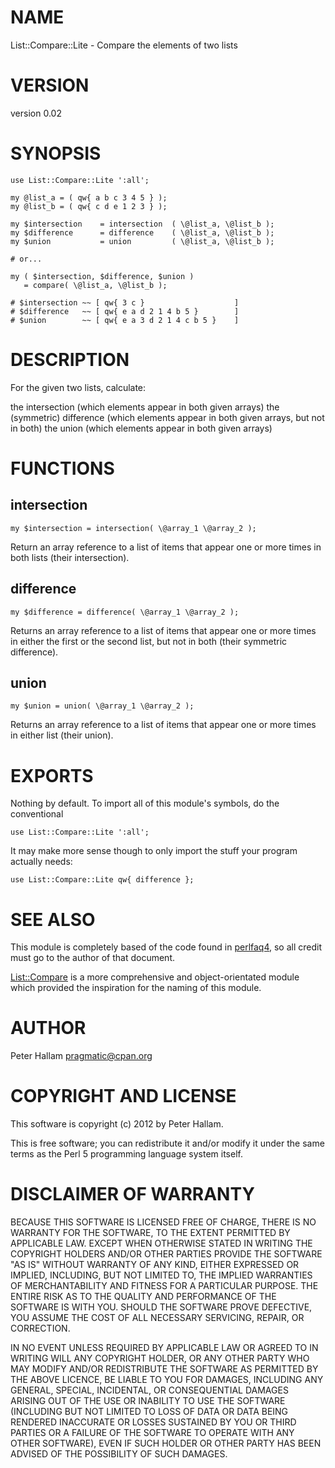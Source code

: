 # NAME

List::Compare::Lite - Compare the elements of two lists

# VERSION

version 0.02

# SYNOPSIS

    use List::Compare::Lite ':all';

    my @list_a = ( qw{ a b c 3 4 5 } );
    my @list_b = ( qw{ c d e 1 2 3 } );

    my $intersection    = intersection  ( \@list_a, \@list_b );
    my $difference      = difference    ( \@list_a, \@list_b );
    my $union           = union         ( \@list_a, \@list_b );

    # or...

    my ( $intersection, $difference, $union )
       = compare( \@list_a, \@list_b );

    # $intersection ~~ [ qw{ 3 c }                    ]
    # $difference   ~~ [ qw{ e a d 2 1 4 b 5 }        ]
    # $union        ~~ [ qw{ e a 3 d 2 1 4 c b 5 }    ]

# DESCRIPTION

For the given two lists, calculate:

the intersection (which elements appear in both given arrays)
the (symmetric) difference (which elements appear in both given arrays, but not in both)
the union (which elements appear in both given arrays)

# FUNCTIONS

## intersection

    my $intersection = intersection( \@array_1 \@array_2 );

Return an array reference to a list of items that appear one or more times in both lists (their intersection).

## difference

    my $difference = difference( \@array_1 \@array_2 );

Returns an array reference to a list of items that appear one or more times in either the first or the second list, but not in both (their symmetric difference).

## union

    my $union = union( \@array_1 \@array_2 );

Returns an array reference to a list of items that appear one or more times in either list (their union).

# EXPORTS

Nothing by default. To import all of this module's symbols, do the conventional

    use List::Compare::Lite ':all';

It may make more sense though to only import the stuff your program actually
needs:

    use List::Compare::Lite qw{ difference };

# SEE ALSO

This module is completely based of the code found in [perlfaq4](http://perldoc.perl.org/perlfaq4.html\#How-do-I-compute-the-difference-of-two-arrays?-How-do-I-compute-the-intersection-of-two-arrays?), so all credit must go to the author of that document.

[List::Compare](http://search.cpan.org/perldoc?List::Compare) is a more comprehensive and object-orientated module which provided the inspiration for the naming of this module.

# AUTHOR

Peter Hallam <pragmatic@cpan.org>

# COPYRIGHT AND LICENSE

This software is copyright (c) 2012 by Peter Hallam.

This is free software; you can redistribute it and/or modify it under
the same terms as the Perl 5 programming language system itself.

# DISCLAIMER OF WARRANTY

BECAUSE THIS SOFTWARE IS LICENSED FREE OF CHARGE, THERE IS NO WARRANTY
FOR THE SOFTWARE, TO THE EXTENT PERMITTED BY APPLICABLE LAW. EXCEPT
WHEN OTHERWISE STATED IN WRITING THE COPYRIGHT HOLDERS AND/OR OTHER
PARTIES PROVIDE THE SOFTWARE "AS IS" WITHOUT WARRANTY OF ANY KIND,
EITHER EXPRESSED OR IMPLIED, INCLUDING, BUT NOT LIMITED TO, THE
IMPLIED WARRANTIES OF MERCHANTABILITY AND FITNESS FOR A PARTICULAR
PURPOSE. THE ENTIRE RISK AS TO THE QUALITY AND PERFORMANCE OF THE
SOFTWARE IS WITH YOU. SHOULD THE SOFTWARE PROVE DEFECTIVE, YOU ASSUME
THE COST OF ALL NECESSARY SERVICING, REPAIR, OR CORRECTION.

IN NO EVENT UNLESS REQUIRED BY APPLICABLE LAW OR AGREED TO IN WRITING
WILL ANY COPYRIGHT HOLDER, OR ANY OTHER PARTY WHO MAY MODIFY AND/OR
REDISTRIBUTE THE SOFTWARE AS PERMITTED BY THE ABOVE LICENCE, BE LIABLE
TO YOU FOR DAMAGES, INCLUDING ANY GENERAL, SPECIAL, INCIDENTAL, OR
CONSEQUENTIAL DAMAGES ARISING OUT OF THE USE OR INABILITY TO USE THE
SOFTWARE (INCLUDING BUT NOT LIMITED TO LOSS OF DATA OR DATA BEING
RENDERED INACCURATE OR LOSSES SUSTAINED BY YOU OR THIRD PARTIES OR A
FAILURE OF THE SOFTWARE TO OPERATE WITH ANY OTHER SOFTWARE), EVEN IF
SUCH HOLDER OR OTHER PARTY HAS BEEN ADVISED OF THE POSSIBILITY OF SUCH
DAMAGES.
